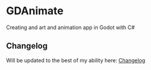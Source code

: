 # GDAnimate
Creating and art and animation app in Godot with C#

## Changelog 
Will be updated to the best of my ability here:
[Changelog](Changelog.md)